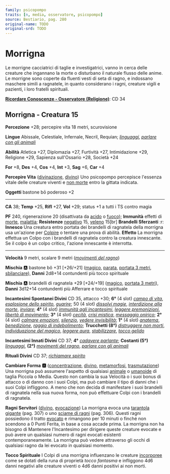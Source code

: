 ```yaml
---
family: psicopompo
traits: [n, media, osservatore, psicopompo]
source: Bestiario, pag. 280
original-name: TODO
original-srd: TODO
---
```


# Morrigna

Le morrigne cacciatrici di taglie e investigatrici, vanno in cerca delle creature che ingannano la morte o disturbano il naturale flusso delle anime. Le morrigne sono coperte da fluenti vesti di seta di ragno, e indossano maschere simili a ragnatele, in quanto considerano i ragni, creature vigili e pazienti, i loro fratelli spirituali.

**[Ricordare Conoscenze - Osservatore (Religione)](/azioni/ricordare-conoscenze)**: CD 34

## Morrigna - Creatura 15

**Percezione** +28; percepire vita 18 metri, scurovisione

**Lingue** Abissale, Celestiale, Infernale, Necril, Requian; *[linguaggi](/incantesimi/linguaggi)*, *[parlare con gli animali](/incantesimi/parlare-con-gli-animali)*

**Abilità** Atletica +27, Diplomazia +27, Furtività +27, Intimidazione +29, Religione +29, Sapienza sull'Ossario +28, Società +24

**For** +8, **Des** +4, **Cos** +4, **Int** +3, **Sag** +6, **Car** +4

**Percepire Vita** ([divinazione](/tratti/divinazione), [divino](/tratti/divino)) Uno psicopompo percepisce l'essenza vitale delle creature viventi e [non morte](/tratti/non-morto) entro la gittata indicata.

**Oggetti** bastone bō poderoso +2

***

**CA** 38; **Temp** +25, **Rifl** +27, **Vol** +29; status +1 a tutti i TS contro magia

**PF** 240, rigenerazione 20 (disattivata da [acido](/tratti/acido) o [fuoco](/tratti/fuoco)); **Immunità** effetti di [morte](/tratti/morte), [malattia](/tratti/malattia); **Resistenze** [negativo](/tratti/negativo) 15, [veleno](/tratti/veleno) 15\[br] **Brandelli Sferzanti** :r: **Innesco** Una creatura entro portata dei brandelli di ragnatela della morrigna usa un'azione per [Colpire](/azioni/colpire) o tentare una prova di abilità. **Effetto** La morrigna effettua un Colpo con i brandelli di ragnatela contro la creatura innescante. Se il colpo è un colpo critico, l'azione innescante è interrotta.

***

**Velocità** 9 metri, scalare 9 metri (*[movimenti del ragno](/incantesimi/movimenti-del-ragno)*)

**Mischia** :a: bastone bô +31 \[+26/+21] ([magico](/tratti/magico), [parata](/tratti/parata), [portata 3 metri](/tratti/portata), [sbilanciare](/tratti/sbilanciare)), **Danni** 2d8+14 contundenti più tocco spirituale

**Mischia** :a: brandelli di ragnatela +29 \[+24/+19] ([magico](/tratti/magico), [portata 3 metri](/tratti/portata)), **Danni** 3d12+14 contundenti più Afferrare e tocco spirituale

**Incantesimi Spontanei Divini** CD 35, attacco +30; **6°** (4 slot) *[campo di vita](/incantesimi/campo-di-vita)*, *[esplosione dello spirito](/incantesimi/esplosione-dello-spirito)*, *[guarire](/incantesimi/guarire)*; 50 (4 slot) *[dissolvi magie](/incantesimi/dissolvi-magie)*, *[interdizione alla morte](/incantesimi/interdizione-alla-morte)*, *[inviare](/incantesimi/inviare)*; **4°** (4 slot) *[immunità agli incantesimi](/incantesimi/immunita-agli-incantesimi)*, *[leggere premonizioni](/incantesimi/leggere-premonizioni)*, *[libertà di movimento](/incantesimi/liberta-di-movimento)*; **3°** (4 slot) *[cecità](/incantesimi/cecita)*, *[crisi mistica](/incantesimi/crisi-mistica)*, *[messaggio onirico](/incantesimi/messaggio-onirico)*; **2°** (4 slot) *[calmare emozioni](/incantesimi/calmare-emozioni)*, *[silenzio](/incantesimi/silenzio)*, *[vedere invisibilità](/incantesimi/vedere-invisibilita)*; **1°** (4 slot) *[anatema](/incantesimi/anatema)*, *[benedizione](/incantesimi/benedizione)*, *[raggio di indebolimento](/incantesimi/raggio-di-indebolimento)*; **Trucchetti (8°)** *[distruggere non morti](/incantesimi/distruggere-non-morti)*, *[individuazione del magico](/incantesimi/individuazione-del-magico)*, *[leggere aura](/incantesimi/leggere-aura)*, *[stabilizzare](/incantesimi/stabilizzare)*, *[tocco gelido](/incantesimi/tocco-gelido)*

**Incantesimi Innati Divini** CD 37; **4°** *[cadavere parlante](/incantesimi/cadavere-parlante)*; **Costanti (5°)** *[linguaggi](/incantesimi/linguaggi)*, **(2°)** *[movimenti del ragno](/incantesimi/movimenti-del-ragno)*, *[parlare con gli animali](/incantesimi/parlare-con-gli-animali)*

**Rituali Divini** CD 37; *[richiamare spirito](/incantesimi/rituali)*

**Cambiare Forma** **:a:** ([concentrazione](/tratti/concentrazione), [divino](/tratti/divino), [metamorfosi](/tratti/metamorfosi), [trasmutazione](/tratti/trasmutazione)) Una morrigna può assumere l'aspetto di qualsiasi [animale](/tratti/animale) o [umanoide](/tratti/umanoide) di taglia Piccola o Media. Questo non cambia la sua Velocità o i suoi bonus di attacco o di danno con i suoi Colpi, ma può cambiare il tipo di danni che i suoi Colpi infliggono. A meno che non decida di manifestare i suoi brandelli di ragnatela nella sua nuova forma, non può effettuare Colpi con i brandelli di ragnatela.

**Ragni Servitori** ([divino](/tratti/divino), [evocazione](/tratti/evocazione)) La morrigna evoca una [tarantola gigante](/creature/tarantola-gigante) (pag. 307) o uno [sciame di ragni](/creature/sciame-di-ragni) (pag. 306). Questi ragni possiedono il tratto [evocato](/tratti/evocato) e rimangono per 10 minuti o finché non scendono a 0 Punti Ferita, in base a cosa accade prima. La morrigna non ha bisogno di Mantenere l'Incantesimo per dirigere queste creature evocate e può avere un qualsiasi numero di ragni evocati esistenti contemporaneamente. La morrigna può vedere attraverso gli occhi di qualsiasi ragno da lei evocato in qualsiasi momento.

**Tocco Spirituale** I Colpi di una morrigna influenzano le creature [incorporee](/tratti/incorporeo) come se dotati della runa di proprietà *tocco fantasma* e infliggono 4d6 danni negativi alle creature viventi o 4d6 danni positivi ai non morti.
